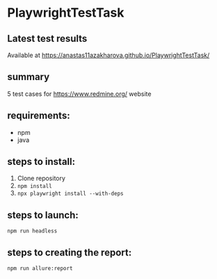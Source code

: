# PlaywrightTestTask

## Latest test results
Available at https://anastas11azakharova.github.io/PlaywrightTestTask/

## summary
5 test cases for https://www.redmine.org/ website

## requirements:
- npm
- java

## steps to install:
1. Clone repository
2. ``` npm install ```
3. ``` npx playwright install --with-deps ```

## steps to launch:
```
npm run headless
```

## steps to creating the report:
```
npm run allure:report
```